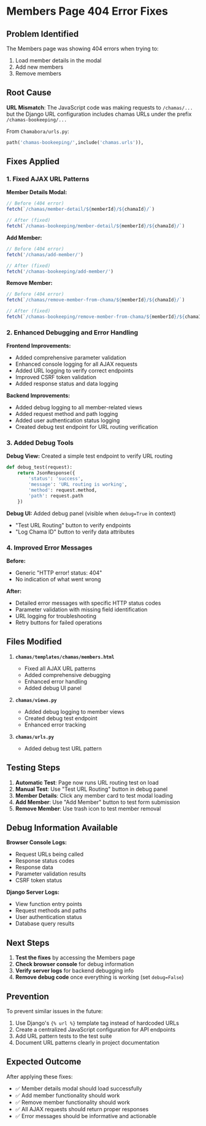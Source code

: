 # Members Page 404 Error Fixes

## Problem Identified
The Members page was showing 404 errors when trying to:
1. Load member details in the modal
2. Add new members
3. Remove members

## Root Cause
**URL Mismatch**: The JavaScript code was making requests to `/chamas/...` but the Django URL configuration includes chamas URLs under the prefix `/chamas-bookeeping/...`

From `Chamabora/urls.py`:
```python
path('chamas-bookeeping/',include('chamas.urls')),
```

## Fixes Applied

### 1. Fixed AJAX URL Patterns

**Member Details Modal:**
```javascript
// Before (404 error)
fetch(`/chamas/member-detail/${memberId}/${chamaId}/`)

// After (fixed)
fetch(`/chamas-bookeeping/member-detail/${memberId}/${chamaId}/`)
```

**Add Member:**
```javascript
// Before (404 error)  
fetch('/chamas/add-member/')

// After (fixed)
fetch('/chamas-bookeeping/add-member/')
```

**Remove Member:**
```javascript
// Before (404 error)
fetch(`/chamas/remove-member-from-chama/${memberId}/${chamaId}/`)

// After (fixed)
fetch(`/chamas-bookeeping/remove-member-from-chama/${memberId}/${chamaId}/`)
```

### 2. Enhanced Debugging and Error Handling

**Frontend Improvements:**
- Added comprehensive parameter validation
- Enhanced console logging for all AJAX requests
- Added URL logging to verify correct endpoints
- Improved CSRF token validation
- Added response status and data logging

**Backend Improvements:**
- Added debug logging to all member-related views
- Added request method and path logging
- Added user authentication status logging
- Created debug test endpoint for URL routing verification

### 3. Added Debug Tools

**Debug View:** Created a simple test endpoint to verify URL routing
```python
def debug_test(request):
    return JsonResponse({
        'status': 'success',
        'message': 'URL routing is working',
        'method': request.method,
        'path': request.path
    })
```

**Debug UI:** Added debug panel (visible when `debug=True` in context)
- "Test URL Routing" button to verify endpoints
- "Log Chama ID" button to verify data attributes

### 4. Improved Error Messages

**Before:**
- Generic "HTTP error! status: 404"
- No indication of what went wrong

**After:**
- Detailed error messages with specific HTTP status codes
- Parameter validation with missing field identification
- URL logging for troubleshooting
- Retry buttons for failed operations

## Files Modified

1. **`chamas/templates/chamas/members.html`**
   - Fixed all AJAX URL patterns
   - Added comprehensive debugging
   - Enhanced error handling
   - Added debug UI panel

2. **`chamas/views.py`**
   - Added debug logging to member views
   - Created debug test endpoint
   - Enhanced error tracking

3. **`chamas/urls.py`**
   - Added debug test URL pattern

## Testing Steps

1. **Automatic Test**: Page now runs URL routing test on load
2. **Manual Test**: Use "Test URL Routing" button in debug panel
3. **Member Details**: Click any member card to test modal loading
4. **Add Member**: Use "Add Member" button to test form submission
5. **Remove Member**: Use trash icon to test member removal

## Debug Information Available

**Browser Console Logs:**
- Request URLs being called
- Response status codes
- Response data
- Parameter validation results
- CSRF token status

**Django Server Logs:**
- View function entry points
- Request methods and paths
- User authentication status
- Database query results

## Next Steps

1. **Test the fixes** by accessing the Members page
2. **Check browser console** for debug information
3. **Verify server logs** for backend debugging info
4. **Remove debug code** once everything is working (set `debug=False`)

## Prevention

To prevent similar issues in the future:
1. Use Django's `{% url %}` template tag instead of hardcoded URLs
2. Create a centralized JavaScript configuration for API endpoints
3. Add URL pattern tests to the test suite
4. Document URL patterns clearly in project documentation

## Expected Outcome

After applying these fixes:
- ✅ Member details modal should load successfully
- ✅ Add member functionality should work
- ✅ Remove member functionality should work
- ✅ All AJAX requests should return proper responses
- ✅ Error messages should be informative and actionable